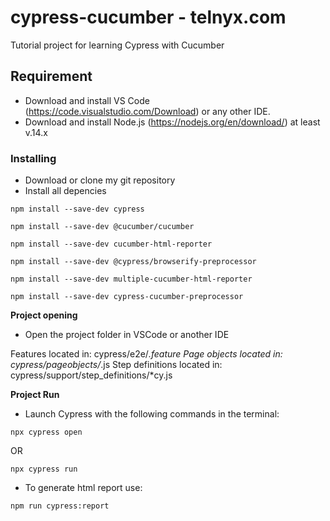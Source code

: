 # cypress-cucumber - telnyx.com
Tutorial project for learning Cypress with Cucumber
## Requirement
- Download and install VS Code (https://code.visualstudio.com/Download) or any other IDE.
- Download and install Node.js (https://nodejs.org/en/download/) at least v.14.x
### Installing
- Download or clone my git repository
- Install all depencies

```
npm install --save-dev cypress
```
```
npm install --save-dev @cucumber/cucumber
```
```
npm install --save-dev cucumber-html-reporter
```
```
npm install --save-dev @cypress/browserify-preprocessor
```
```
npm install --save-dev multiple-cucumber-html-reporter 
```
```
npm install --save-dev cypress-cucumber-preprocessor  
```




**Project opening**
- Open the project folder in VSCode or another IDE

Features located in: cypress/e2e/*.feature
Page objects located in: cypress/pageobjects/*.js
Step definitions located in: cypress/support/step_definitions/*cy.js

**Project Run**
- Launch Cypress with the following commands in the terminal:
```
npx cypress open
```
OR
```
npx cypress run 
```
- To generate html report use:
```
npm run cypress:report
```
